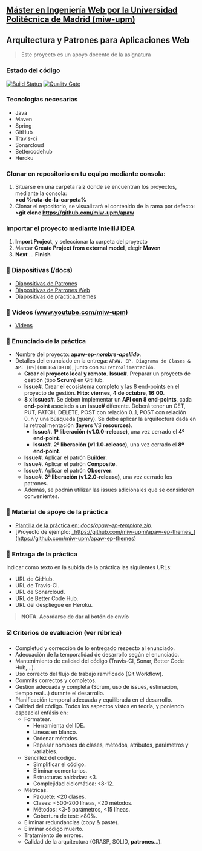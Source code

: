 ## [Máster en Ingeniería Web por la Universidad Politécnica de Madrid (miw-upm)](http://miw.etsisi.upm.es)
## Arquitectura y Patrones para Aplicaciones Web
> Este proyecto es un apoyo docente de la asignatura

### Estado del código

[![Build Status](https://travis-ci.org/miw-upm/apaw.svg?branch=develop)](https://travis-ci.org/miw-upm/apaw)
[![Quality Gate](https://sonarcloud.io/api/project_badges/measure?project=es.upm.miw%3Aapaw&metric=alert_status)](https://sonarcloud.io/dashboard?id=es.upm.miw%3Aapaw)

### Tecnologías necesarias
* Java
* Maven
* Spring
* GitHub
* Travis-ci
* Sonarcloud
* Bettercodehub
* Heroku

### Clonar en repositorio en tu equipo mediante consola:
1. Situarse en una carpeta raíz donde se encuentran los proyectos, mediante la consola:  
 **>cd %ruta-de-la-carpeta%**
1. Clonar el repositorio, se visualizará el contenido de la rama por defecto:  
 **>git clone https://github.com/miw-upm/apaw**

### Importar el proyecto mediante IntelliJ IDEA
1. **Import Project**, y seleccionar la carpeta del proyecto
1. Marcar **Create Project from external model**, elegir **Maven**
1. **Next** … **Finish**

### :book: Diapositivas (/docs)
* [Diapositivas de Patrones](docs/miw-apaw-diapositivas-pd.pdf)   
* [Diapositivas de Patrones Web](docs/miw-apaw-diapositivas-web.pdf)
* [Diapositivas de practica_themes](docs/miw-apaw-diapositivas-ep-themes.pdf)

### :movie_camera: Videos (www.youtube.com/miw-upm)
* [Videos](https://www.youtube.com/playlist?list=PLj2IVmcP-_QNaYYCV7kWMpEBvoXu0JPt-)

### :page_with_curl: Enunciado de la práctica
* Nombre del proyecto: **apaw-ep-_nombre-apellido_**.
* Detalles del enunciado en la entrega: `APAW. EP. Diagrama de Clases & API (0%)(OBLIGATORIO)`, junto con su `retroalimentación`.
   * **Crear el proyecto local y remoto**. **Issue#**. Preparar un proyecto de gestión (tipo **Scrum**) en GitHub.
   * **Issue#**. Crear el ecosistema completo y las 8 end-points en el proyecto de gestión. **Hito: viernes, 4 de octubre, 16:00**.
   * **8 x Issues#**. Se deben implementar un **API con 8 end-points**, cada **end-point** asociado a un **issue#** diferente. Deberá tener un GET, PUT, PATCH, DELETE, POST con relación 0..1, POST con relación 0..n y una búsqueda (query). Se debe aplicar la arquitectura dada en la retroalimentación (**layers** VS **resources**).
      * **Issue#**. **1ª liberación (v1.0.0-release)**, una vez cerrado el **4º end-point**.
      * **Issue#**. **2ª liberación (v1.1.0-release)**, una vez cerrado el **8º end-point**.
   * **Issue#**. Aplicar el patrón **Builder**.
   * **Issue#**. Aplicar el patrón **Composite**.
   * **Issue#**. Aplicar el patrón **Observer**.
   * **Issue#**. **3ª liberación (v1.2.0-release)**, una vez cerrado los patrones.
   * Además, se podrán utilizar las issues adicionales que se consideren convenientes.

### :dvd: Material de apoyo de la práctica
*  [Plantilla de la práctica en: _docs/apaw-ep-template.zip_](docs/apaw-ep-template.zip).
*  [Proyecto de ejemplo: _https://github.com/miw-upm/apaw-ep-themes_](https://github.com/miw-upm/apaw-ep-themes)

### :clap: Entraga de la práctica
Indicar como texto en la subida de la práctica las siguientes URLs:
* URL de GitHub.
* URL de Travis-CI.
* URL de Sonarcloud.
* URL de Better Code Hub.
* URL del despliegue en Heroku.
> **NOTA. Acordarse de dar al botón de envío**

### :ballot_box_with_check: Criterios de evaluación (ver rúbrica)
* Completud y corrección de lo entregado respecto al enunciado.
* Adecuación de la temporalidad de desarrollo según el enunciado.
* Mantenimiento de calidad del código (Travis-CI, Sonar, Better Code Hub,...).
* Uso correcto del flujo de trabajo ramificado (Git Workflow).
* Commits correctos y completos.
* Gestión adecuada y completa (Scrum, uso de issues, estimación, tiempo real...) durante el desarrollo.
* Planificación temporal adecuada y equilibrada en el desarrollo.
* Calidad del código. Todos los aspectos vistos en teoría, y poniendo espeacial enfásis en:
   * Formatear.
      * Herramienta del IDE.
      * Líneas en blanco.
      * Ordenar métodos.
      * Repasar nombres de clases, métodos, atributos, parámetros y variables.
   * Sencillez del código.
      * Simplificar el código.
      * Eliminar comentarios.
      * Estructuras anidadas: <3.
      * Complejidad ciclomática: <8-12.
   * Métricas.
      * Paquete: <20 clases.
      * Clases: <500-200 líneas, <20 métodos.
      * Métodos: <3-5 parámetros, <15 líneas.
      * Cobertura de test: >80%.
   * Eliminar redundancias (copy & paste).
   * Eliminar código muerto.
   * Tratamiento de errores. 
   * Calidad de la arquitectura (GRASP, SOLID, **patrones**...).
